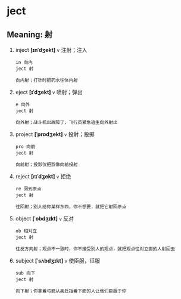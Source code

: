 # ject

## Meaning: 射

1. inject **[ɪnˈdʒekt]** `v` 注射；注入

   ```
   in 向内
   ject 射

   向内射；打针时把药水往体内射
   ```

2. eject **[ɪˈdʒekt]** `v` 喷射；弹出

   ```
   e 向外
   ject 射

   向外射；战斗机出故障了，飞行员紧急逃生向外射出
   ```

3. project **[ˈprɒdʒekt]** `v` 投射；投掷

   ```
   pro 向前
   ject 射

   向前射；投影仪把影像向前投射
   ```

4. reject **[rɪˈdʒekt]** `v` 拒绝

   ```
   re 回到原点
   ject 射

   往回射；别人给你某样东西，你不想要，就把它射回原点
   ```

5. object **[ˈɒbdʒɪkt]** `v` 反对

   ```
   ob 相对立
   ject 射

   往反方向射；观点不一致时，你不接受别人的观点，就把观点往对立面的人射回去
   ```

6. subject **[ˈsʌbdʒɪkt]** `v` 使臣服，征服

   ```
   sub 向下
   ject 射

   向下射；你拿着弓箭从高处指着下面的人让他们臣服于你
   ```
